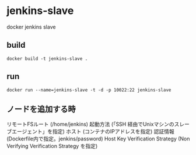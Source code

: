 # jenkins-slave
docker jenkins slave

## build

```docker build -t jenkins-slave .```

## run

```docker run --name=jenkins-slave -t -d -p 10022:22 jenkins-slave```

## ノードを追加する時

リモートFSルート (/home/jenkins)
起動方法 (「SSH 経由でUnixマシンのスレーブエージェント」を指定)
ホスト (コンテナのIPアドレスを指定)
認証情報 (Dockerfile内で指定。jenkins/password)
Host Key Verification Strategy (Non Verifying Verification Strategy を指定)
